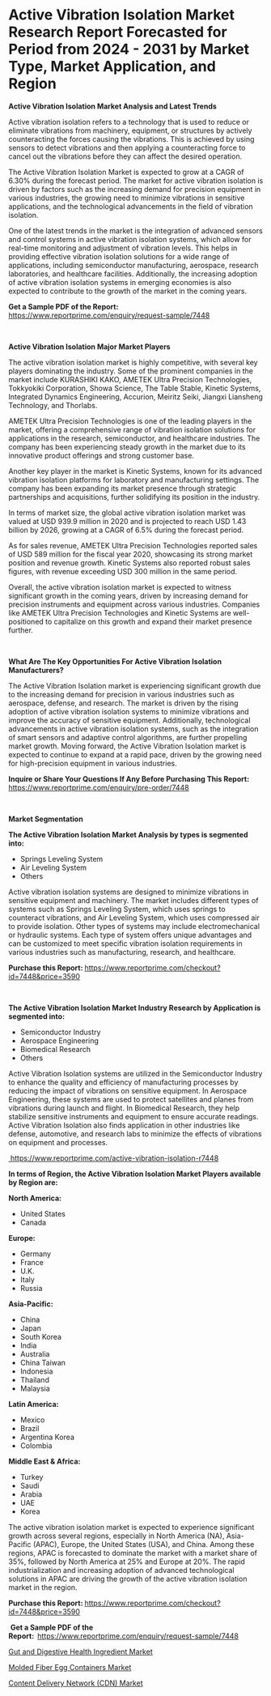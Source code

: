 <p><h1>Active Vibration Isolation Market Research Report Forecasted for Period from 2024 -  2031 by Market Type, Market Application, and Region</h1></p><p><strong>Active Vibration Isolation Market Analysis and Latest Trends</strong></p>
<p><p>Active vibration isolation refers to a technology that is used to reduce or eliminate vibrations from machinery, equipment, or structures by actively counteracting the forces causing the vibrations. This is achieved by using sensors to detect vibrations and then applying a counteracting force to cancel out the vibrations before they can affect the desired operation.</p><p>The Active Vibration Isolation Market is expected to grow at a CAGR of 6.30% during the forecast period. The market for active vibration isolation is driven by factors such as the increasing demand for precision equipment in various industries, the growing need to minimize vibrations in sensitive applications, and the technological advancements in the field of vibration isolation. </p><p>One of the latest trends in the market is the integration of advanced sensors and control systems in active vibration isolation systems, which allow for real-time monitoring and adjustment of vibration levels. This helps in providing effective vibration isolation solutions for a wide range of applications, including semiconductor manufacturing, aerospace, research laboratories, and healthcare facilities. Additionally, the increasing adoption of active vibration isolation systems in emerging economies is also expected to contribute to the growth of the market in the coming years.</p></p>
<p><strong>Get a Sample PDF of the Report:&nbsp;</strong> <a href="https://www.reportprime.com/enquiry/request-sample/7448">https://www.reportprime.com/enquiry/request-sample/7448</a></p>
<p>&nbsp;</p>
<p><strong>Active Vibration Isolation Major Market Players</strong></p>
<p><p>The active vibration isolation market is highly competitive, with several key players dominating the industry. Some of the prominent companies in the market include KURASHIKI KAKO, AMETEK Ultra Precision Technologies, Tokkyokiki Corporation, Showa Science, The Table Stable, Kinetic Systems, Integrated Dynamics Engineering, Accurion, Meiritz Seiki, Jiangxi Liansheng Technology, and Thorlabs.</p><p>AMETEK Ultra Precision Technologies is one of the leading players in the market, offering a comprehensive range of vibration isolation solutions for applications in the research, semiconductor, and healthcare industries. The company has been experiencing steady growth in the market due to its innovative product offerings and strong customer base. </p><p>Another key player in the market is Kinetic Systems, known for its advanced vibration isolation platforms for laboratory and manufacturing settings. The company has been expanding its market presence through strategic partnerships and acquisitions, further solidifying its position in the industry.</p><p>In terms of market size, the global active vibration isolation market was valued at USD 939.9 million in 2020 and is projected to reach USD 1.43 billion by 2026, growing at a CAGR of 6.5% during the forecast period. </p><p>As for sales revenue, AMETEK Ultra Precision Technologies reported sales of USD 589 million for the fiscal year 2020, showcasing its strong market position and revenue growth. Kinetic Systems also reported robust sales figures, with revenue exceeding USD 300 million in the same period.</p><p>Overall, the active vibration isolation market is expected to witness significant growth in the coming years, driven by increasing demand for precision instruments and equipment across various industries. Companies like AMETEK Ultra Precision Technologies and Kinetic Systems are well-positioned to capitalize on this growth and expand their market presence further.</p></p>
<p>&nbsp;</p>
<p><strong>What Are The Key Opportunities For Active Vibration Isolation Manufacturers?</strong></p>
<p><p>The Active Vibration Isolation market is experiencing significant growth due to the increasing demand for precision in various industries such as aerospace, defense, and research. The market is driven by the rising adoption of active vibration isolation systems to minimize vibrations and improve the accuracy of sensitive equipment. Additionally, technological advancements in active vibration isolation systems, such as the integration of smart sensors and adaptive control algorithms, are further propelling market growth. Moving forward, the Active Vibration Isolation market is expected to continue to expand at a rapid pace, driven by the growing need for high-precision equipment in various industries.</p></p>
<p><strong>Inquire or Share Your Questions If Any Before Purchasing This Report:</strong> <a href="https://www.reportprime.com/enquiry/pre-order/7448">https://www.reportprime.com/enquiry/pre-order/7448</a></p>
<p>&nbsp;</p>
<p><strong>Market Segmentation</strong></p>
<p><strong>The Active Vibration Isolation Market Analysis by types is segmented into:</strong></p>
<p><ul><li>Springs Leveling System</li><li>Air Leveling System</li><li>Others</li></ul></p>
<p><p>Active vibration isolation systems are designed to minimize vibrations in sensitive equipment and machinery. The market includes different types of systems such as Springs Leveling System, which uses springs to counteract vibrations, and Air Leveling System, which uses compressed air to provide isolation. Other types of systems may include electromechanical or hydraulic systems. Each type of system offers unique advantages and can be customized to meet specific vibration isolation requirements in various industries such as manufacturing, research, and healthcare.</p></p>
<p><strong>Purchase this Report:&nbsp;</strong><a href="https://www.reportprime.com/checkout?id=7448&price=3590">https://www.reportprime.com/checkout?id=7448&price=3590</a></p>
<p>&nbsp;</p>
<p><strong>The Active Vibration Isolation Market Industry Research by Application is segmented into:</strong></p>
<p><ul><li>Semiconductor Industry</li><li>Aerospace Engineering</li><li>Biomedical Research</li><li>Others</li></ul></p>
<p><p>Active Vibration Isolation systems are utilized in the Semiconductor Industry to enhance the quality and efficiency of manufacturing processes by reducing the impact of vibrations on sensitive equipment. In Aerospace Engineering, these systems are used to protect satellites and planes from vibrations during launch and flight. In Biomedical Research, they help stabilize sensitive instruments and equipment to ensure accurate readings. Active Vibration Isolation also finds application in other industries like defense, automotive, and research labs to minimize the effects of vibrations on equipment and processes.</p></p>
<p><a href="https://www.reportprime.com/active-vibration-isolation-r7448">&nbsp;https://www.reportprime.com/active-vibration-isolation-r7448</a></p>
<p><strong>In terms of Region, the Active Vibration Isolation Market Players available by Region are:</strong></p>
<p>
    <p> <strong> North America: </strong>
        <ul>
            <li>United States</li>
            <li>Canada</li>
        </ul>
        </p> 
    <p> <strong> Europe: </strong>
        <ul>
            <li>Germany</li>
            <li>France</li>
            <li>U.K.</li>
            <li>Italy</li>
            <li>Russia</li>
        </ul>
        </p> 
    <p> <strong> Asia-Pacific: </strong>
        <ul>
            <li>China</li>
            <li>Japan</li>
            <li>South Korea</li>
            <li>India</li>
            <li>Australia</li>
            <li>China Taiwan</li>
            <li>Indonesia</li>
            <li>Thailand</li>
            <li>Malaysia</li>
        </ul>
        </p> 
    <p> <strong> Latin America: </strong>
        <ul>
            <li>Mexico</li>
            <li>Brazil</li>
            <li>Argentina Korea</li>
            <li>Colombia</li>
        </ul>
        </p> 
    <p> <strong> Middle East & Africa: </strong>
        <ul>
            <li>Turkey</li>
            <li>Saudi</li>
            <li>Arabia</li>
            <li>UAE</li>
            <li>Korea</li>
        </ul>
    </p>
    </p>
<p><p>The active vibration isolation market is expected to experience significant growth across several regions, especially in North America (NA), Asia-Pacific (APAC), Europe, the United States (USA), and China. Among these regions, APAC is forecasted to dominate the market with a market share of 35%, followed by North America at 25% and Europe at 20%. The rapid industrialization and increasing adoption of advanced technological solutions in APAC are driving the growth of the active vibration isolation market in the region.</p></p>
<p><strong>Purchase this Report: </strong><a href="https://www.reportprime.com/checkout?id=7448&price=3590">https://www.reportprime.com/checkout?id=7448&price=3590</a></p>
<p>&nbsp;<strong>Get a Sample PDF of the Report:&nbsp;&nbsp;</strong><a href="https://www.reportprime.com/enquiry/request-sample/7448">https://www.reportprime.com/enquiry/request-sample/7448</a></p>
<p><strong></strong></p>
<p><p><a href="https://www.linkedin.com/pulse/gut-digestive-health-ingredient-market-goal-estimating-size-future-xyqqe?trackingId=Iw41N6%2Fv6pKfrJFEit7RHA%3D%3D">Gut and Digestive Health Ingredient Market</a></p><p><a href="https://www.linkedin.com/pulse/molded-fiber-egg-containers-market-comprehensive-report-its-share-tdvie?trackingId=iEUv%2BCYk4Whpk%2F9Ort9vlw%3D%3D">Molded Fiber Egg Containers Market</a></p><p><a href="https://www.linkedin.com/pulse/content-delivery-network-cdn-market-research-report-provides-9lkkf?trackingId=HpGDxQdP349AKf6WcBEeNA%3D%3D">Content Delivery Network (CDN) Market</a></p></p>
